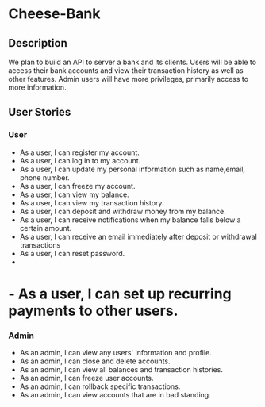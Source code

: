 # Cheese-Bank

## Description
We plan to build an API to server a bank and its clients.
Users will be able to access their bank accounts and view their transaction history
as well as other features.
Admin users will have more privileges, primarily access to more information.

## User Stories
### User
- As a user, I can register my account.
-  As a user, I can log in to my account.
- As a user, I can update my personal information such as name,email, phone number.
- As a user, I can freeze my account.
- As a user, I can view my balance.
- As a user, I can view my transaction history.
- As a user, I can deposit and withdraw money from my balance.
- As a user, I can receive notifications when my balance falls below a certain amount.
- As a user, I can receive an email immediately after deposit or withdrawal transactions 
- As a user, I can reset password.
- 
 
# - As a user, I can set up recurring payments to other users.

### Admin
- As an admin, I can view any users' information and profile.
- As an admin, I can close and delete accounts.
- As an admin, I can view all balances and transaction histories.
- As an admin, I can freeze user accounts.
- As an admin, I can rollback specific transactions.
- As an admin, I can view accounts that are in bad standing.